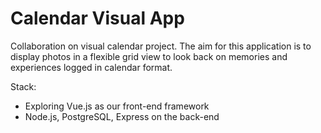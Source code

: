 # Calendar Visual App

Collaboration on visual calendar project. The aim for this application is to display photos in a flexible grid view to look back on memories and experiences logged in calendar format.

Stack:

- Exploring Vue.js as our front-end framework
- Node.js, PostgreSQL, Express on the back-end
